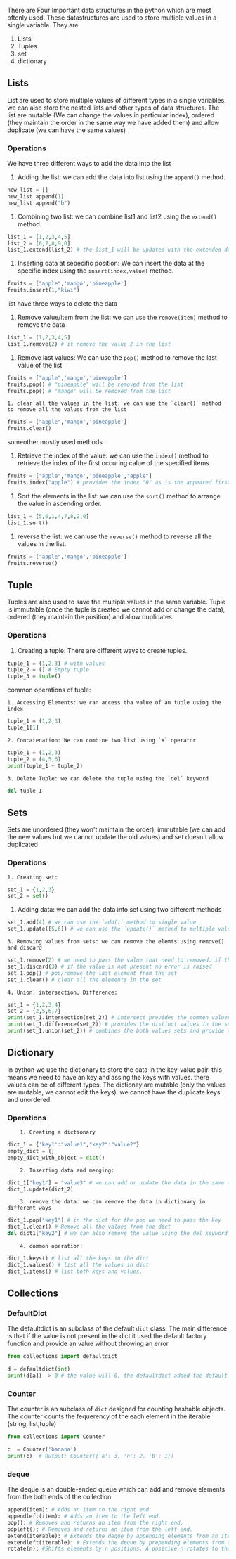 There are Four Important data structures in the python which are most oftenly used. These datastructures are used to store multiple values in a single variable. They are 

1. Lists
2. Tuples
3. set
4. dictionary

## Lists

List are used to store multiple values of different types in a single variables. we can also store the nested lists and other types of data structures. The list are mutable (We can change the values in particular index), ordered (they maintain the order in the same way we have added them) and allow duplicate (we can have the same values)

### Operations

We have three different ways to add the data into the list

1. Adding the list: we can add the data into list using the `append()` method.

```python
new_list = []
new_list.append(1)
new_list.append("b")
```

1. Combining two list: we can combine list1 and list2 using the `extend()` method. 

```python
list_1 = [1,2,3,4,5]
list_2 = [6,7,8,9,0]
list_1.extend(list_2) # the list_1 will be updated with the extended data
```

1. Inserting data at sepecific position: We can insert the data at the specific index using the `insert(index,value)` method.

```python
fruits = ["apple",'mango','pineapple']
fruits.insert(1,"kiwi")
```

list have three ways to delete the data

1. Remove value/item from the list: we can use the `remove(item)` method to remove the data

```python
list_1 = [1,2,3,4,5]
list_1.remove(2) # it remove the value 2 in the list
```

1. Remove last values: We can use the `pop()` method to remove the last value of the list

```python
fruits = ["apple",'mango','pineapple']
fruits.pop() # "pineapple" will be removed from the list
fruits.pop() # "mango" will be removed from the list
```

    1. clear all the values in the list: we can use the `clear()` method to remove all the values from the list

```python
fruits = ["apple",'mango','pineapple']
fruits.clear()
```

someother mostly used methods

1. Retrieve the index of the value: we can use the `index()` method to retrieve the index of the first occuring calue of the specified items

```python
fruits = ["apple",'mango','pineapple',"apple"]
fruits.index("apple") # provides the index "0" as is the appeared first in the search
```

1. Sort the elements in the list: we can use the `sort()`  method to arrange the value in ascending order.

```python
list_1 = [5,6,1,4,7,8,2,0]
list_1.sort()
```

1. reverse the list: we can use the `reverse()` method to reverse all the values in the list.

```python
fruits = ["apple",'mango','pineapple']
fruits.reverse()
```

## Tuple

Tuples are also used to save the multiple values in the same variable. Tuple is immutable (once the tuple is created we cannot add or change the data), ordered (they maintain the position) and allow duplicates.

### Operations

1. Creating a tuple: There are different ways to create tuples. 

```python
tuple_1 = (1,2,3) # with values
tuple_2 = () # Empty tuple
tuple_3 = tuple()
```

common operations of tuple:

    1. Accessing Elements: we can access tha value of an tuple using the index

```python
tuple_1 = (1,2,3)
tuple_1[1]
```

    2. Concatenation: We can combine two list using `+` operator

```python
tuple_1 = (1,2,3)
tuple_2 = (4,5,6)
print(tuple_1 + tuple_2)
```

    3. Delete Tuple: we can delete the tuple using the `del` keyword

```python
del tuple_1
```

## Sets

Sets are unordered (they won't maintain the order), immutable (we can add the new values but we cannot update the old values) and set doesn't allow duplicated

### Operations

    1. Creating set: 

```python
set_1 = {1,2,3}
set_2 = set()
```

1. Adding data: we can add the data into set using two different methods

```python
set_1.add(4) # we can use the `add()` method to single value
set_1.update([5,6]) # we can use the `update()` method to multiple value
```

    3. Removing values from sets: we can remove the elemts using remove() and discard

```python
set_1.remove(2) # we need to pass the value that need to removed. if the value is not present it raises an error
set_1.discard(3) # if the value is not present no error is raised
set_1.pop() # pop/remove the last element from the set
set_1.clear() # clear all the elements in the set
```

    4. Union, intersection, Difference:

```python
set_1 = {1,2,3,4}
set_2 = {2,5,6,7}
print(set_1.intersection(set_2)) # intersect provides the common values in the both sets
print(set_1.difference(set_2)) # provides the distinct values in the set_1 by removing the common values which are in set_1 and set_2
print(set_1.union(set_2)) # combines the both values sets and provide the distinct values

```

## Dictionary

In python we use the dictionary to store the data in the key-value pair. this means we need to have an key and assing the keys with values. there values can be of different types. The dictionay are mutable (only the values are mutable, we cannot edit the keys). we cannot have the duplicate keys. and unordered.

### Operations

        1. Creating a dictionary

```python
dict_1 = {'key1':"value1","key2":"value2"}
empty_dict = {}
empty_dict_with_object = dict()
```

        2. Inserting data and merging:

```python
dict_1["key1"] = "value3" # we can add or update the data in the same way
dict_1.update(dict_2)
```

        3. remove the data: we can remove the data in dictionary in different ways

```python
dict_1.pop("key1") # in the dict for the pop we need to pass the key
dict_1.clear() # Remove all the values from the dict
del dict1["key2"] # we can also remove the value using the del keyword
```

        4. common operation:

```python
dict_1.keys() # list all the keys in the dict
dict_1.values() # list all the values in dict
dict_1.items() # list both keys and values.
```

## Collections

### DefaultDict

The defaultdict is an subclass of the default `dict` class. The main difference is that if the value is not present in the dict it used the default factory function and provide an value without throwing an error

```python
from collections import defaultdict

d = defaultdict(int)
print(d[a]) -> 0 # the value will 0, the defaultdict added the default value
```

### Counter

The counter is an subclass of `dict` designed for counting hashable objects. The counter counts the fequerency of the each element in the iterable (string, list,tuple)

```python
from collections import Counter

c  = Counter('banana')
print(c)  # Output: Counter({'a': 3, 'n': 2, 'b': 1})
```

### deque

The deque is an double-ended queue which can add and remove elements from the both ends of the collection.

```python
append(item): # Adds an item to the right end.
appendleft(item): # Adds an item to the left end.
pop(): # Removes and returns an item from the right end.
popleft(): # Removes and returns an item from the left end.
extend(iterable): # Extends the deque by appending elements from an iterable to the right.
extendleft(iterable): # Extends the deque by prepending elements from an iterable to the left.
rotate(n): #Shifts elements by n positions. A positive n rotates to the right, a negative n rotates to the left. 
```